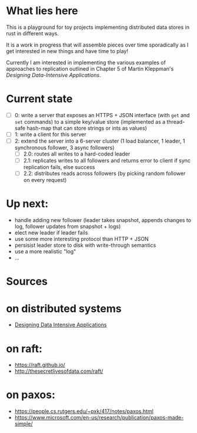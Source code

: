 # What lies here

This is a playground for toy projects implementing distributed data stores in rust in different ways.

It is a work in progress that will assemble pieces over time sporadically as I get interested in new things and have time to play!

Currently I am interested in implementing the various examples of approaches to replication outlined in Chapter 5 of Martin Kleppman's *Designing Data-Intensive Applications*. 

# Current state

- [ ] 0: write a server that exposes an HTTPS + JSON interface (with `get` and `set` commands) to a simple key/value store (implemented as a thread-safe hash-map that can store strings or ints as values)
- [ ] 1: write a client for this server
- [ ] 2: extend the server into a 6-server cluster (1 load balancer, 1 leader, 1 synchronous follower, 3 async followers)
  - [ ] 2.0: routes all writes to a hard-coded leader
  - [ ] 2.1: replicates writes to all followers and returns error to client if sync replication fails, else success
  - [ ] 2.2: distributes reads across followers (by picking random follower on every request)

# Up next:
- handle adding new follower (leader takes snapshot, appends changes to log, follower updates from snapshot + logs)
- elect new leader if leader fails
- use some more interesting protocol than HTTP + JSON
- persisist leader store to disk with write-through semantics
- use a more realistic "log"
- ...

# Sources

# on distributed systems
- [Designing Data Intensive Applications](https://github.com/Yang-Yanxiang/Designing-Data-Intensive-Applications/blob/master/Designing%20Data%20Intensive%20Applications.pdf)

# on raft:
- https://raft.github.io/
- http://thesecretlivesofdata.com/raft/

# on paxos:
- https://people.cs.rutgers.edu/~pxk/417/notes/paxos.html
- https://www.microsoft.com/en-us/research/publication/paxos-made-simple/
